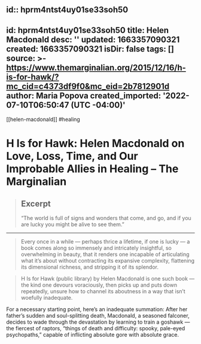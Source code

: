 id:: hprm4ntst4uy01se33soh50
---
id: hprm4ntst4uy01se33soh50
title: Helen Macdonald
desc: ''
updated: 1663357090321
created: 1663357090321
isDir: false
tags: []
source: >-
  https://www.themarginalian.org/2015/12/16/h-is-for-hawk/?mc_cid=c4373df9f0&mc_eid=2b7812901d
author: Maria Popova
created_imported: '2022-07-10T06:50:47 (UTC -04:00)'
---

[[helen-macdonald]] #healing

# H Is for Hawk: Helen Macdonald on Love, Loss, Time, and Our Improbable Allies in Healing – The Marginalian

> ## Excerpt
> “The world is full of signs and wonders that come, and go, and if you are lucky you might be alive to see them.”

---
> Every once in a while — perhaps thrice a lifetime, if one is lucky — a book comes along so immensely and intricately insightful, so overwhelming in beauty, that it renders one incapable of articulating what it’s about without contracting its expansive complexity, flattening its dimensional richness, and stripping it of its splendor.

> H Is for Hawk (public library) by Helen Macdonald is one such book — the kind one devours voraciously, then picks up and puts down repeatedly, unsure how to channel its aboutness in a way that isn’t woefully inadequate.

For a necessary starting point, here’s an inadequate summation: After her father’s sudden and soul-splitting death, Macdonald, a seasoned falconer, decides to wade through the devastation by learning to train a goshawk — the fiercest of raptors, “things of death and difficulty: spooky, pale-eyed psychopaths,” capable of inflicting absolute gore with absolute grace.